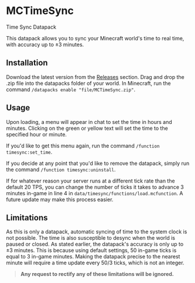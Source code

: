 # MCTimeSync
 Time Sync Datapack

This datapack allows you to sync your Minecraft world's time to real time, with accuracy up to ±3 minutes.

## Installation
Download the latest version from the [Releases](https://github.com/moreyd/MCTimeSync/releases) section. Drag and drop the .zip file into the datapacks folder of your world.
In Minecraft, run the command `/datapacks enable "file/MCTimeSync.zip"`.

## Usage
Upon loading, a menu will appear in chat to set the time in hours and minutes. Clicking on the green or yellow text will set the time to the specified hour or minute.

If you'd like to get this menu again, run the command `/function timesync:set_time`.

If you decide at any point that you'd like to remove the datapack, simply run the command `/function timesync:uninstall`.

If for whatever reason your server runs at a different tick rate than the default 20 TPS, you can change the number of ticks it takes to advance 3 minutes in-game in line 4 in `data/timesync/functions/load.mcfunction`. A future update may make this process easier.

## Limitations
As this is only a datapack, automatic syncing of time to the system clock is not possible. The time is also susceptible to desync when the world is paused or closed.
As stated earlier, the datapack's accuracy is only up to ±3 minutes. This is because using default settings, 50 in-game ticks is equal to 3 in-game minutes. Making the datapack precise to the nearest minute will require a time update every 50/3 ticks, which is not an integer.

> **Any request to rectify any of these limitations will be ignored.**

